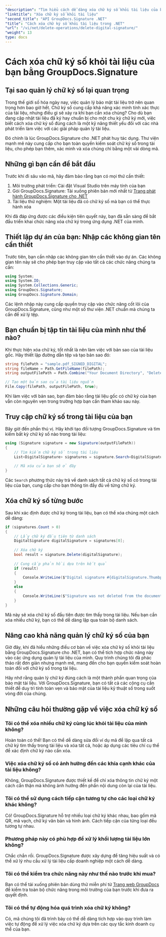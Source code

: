 ```yaml
---
"description": "Tìm hiểu cách dễ dàng xóa chữ ký số khỏi tài liệu của bạn bằng GroupDocs.Signature cho .NET. Hướng dẫn từng bước của chúng tôi sẽ giúp bạn duy trì bảo mật tài liệu một cách dễ dàng."
"linktitle": "Xóa chữ ký số khỏi tài liệu"
"second_title": "API GroupDocs.Signature .NET"
"title": "Cách xóa chữ ký số khỏi tài liệu trong .NET"
"url": "/vi/net/delete-operations/delete-digital-signature/"
"weight": 13
type: docs
---
```

# Cách xóa chữ ký số khỏi tài liệu của bạn bằng GroupDocs.Signature

## Tại sao quản lý chữ ký số lại quan trọng

Trong thế giới số hóa ngày nay, việc quản lý bảo mật tài liệu trở nên quan trọng hơn bao giờ hết. Chữ ký số cung cấp khả năng xác minh tính xác thực của tài liệu, nhưng điều gì sẽ xảy ra khi bạn cần xóa chúng? Cho dù bạn đang cập nhật tài liệu đã ký hay chuẩn bị cho một chu kỳ chữ ký mới, việc biết cách xóa chữ ký số đúng cách là một kỹ năng thiết yếu đối với các nhà phát triển làm việc với các giải pháp quản lý tài liệu.

Đó chính là lúc GroupDocs.Signature cho .NET phát huy tác dụng. Thư viện mạnh mẽ này cung cấp cho bạn toàn quyền kiểm soát chữ ký số trong tài liệu, cho phép bạn thêm, xác minh và xóa chúng chỉ bằng một vài dòng mã.

## Những gì bạn cần để bắt đầu

Trước khi đi sâu vào mã, hãy đảm bảo rằng bạn có mọi thứ cần thiết:

1. Môi trường phát triển: Cài đặt Visual Studio trên máy tính của bạn
2. Gói GroupDocs.Signature: Tải xuống phiên bản mới nhất từ [Trang phát hành GroupDocs.Signature cho .NET](https://releases.groupdocs.com/signature/net/)
3. Tài liệu thử nghiệm: Một tài liệu đã có chữ ký số mà bạn có thể thực hành xóa

Khi đã đáp ứng được các điều kiện tiên quyết này, bạn đã sẵn sàng để bắt đầu triển khai chức năng xóa chữ ký trong ứng dụng .NET của mình.

## Thiết lập dự án của bạn: Nhập các không gian tên cần thiết

Trước tiên, bạn cần nhập các không gian tên cần thiết vào dự án. Các không gian tên này sẽ cho phép bạn truy cập vào tất cả các chức năng chúng ta cần:

```csharp
using System;
using System.IO;
using System.Collections.Generic;
using GroupDocs.Signature;
using GroupDocs.Signature.Domain;
```

Các lệnh nhập này cung cấp quyền truy cập vào chức năng cốt lõi của GroupDocs.Signature, cũng như một số thư viện .NET chuẩn mà chúng ta cần để xử lý tệp.

## Bạn chuẩn bị tập tin tài liệu của mình như thế nào?

Khi thực hiện xóa chữ ký, tốt nhất là nên làm việc với bản sao của tài liệu gốc. Hãy thiết lập đường dẫn tệp và tạo bản sao đó:

```csharp
string filePath = "sample.pdf_SIGNED_DIGITAL";
string fileName = Path.GetFileName(filePath);
string outputFilePath = Path.Combine("Your Document Directory", "DeleteDigital", fileName);

// Tạo một bản sao của tài liệu nguồn
File.Copy(filePath, outputFilePath, true);
```

Khi làm việc với bản sao, bạn đảm bảo rằng tài liệu gốc có chữ ký của bạn vẫn còn nguyên vẹn trong trường hợp bạn cần tham khảo sau này.

## Truy cập chữ ký số trong tài liệu của bạn

Bây giờ đến phần thú vị. Hãy khởi tạo đối tượng GroupDocs.Signature và tìm kiếm bất kỳ chữ ký số nào trong tài liệu:

```csharp
using (Signature signature = new Signature(outputFilePath))
{
    // Tìm kiếm chữ ký số trong tài liệu
    List<DigitalSignature> signatures = signature.Search<DigitalSignature>(SignatureType.Digital);
    
    // Mã xóa của bạn sẽ ở đây
}
```

Các `Search` phương thức này trả về danh sách tất cả chữ ký số có trong tài liệu của bạn, cung cấp cho bạn thông tin đầy đủ về từng chữ ký.

## Xóa chữ ký số từng bước

Sau khi xác định được chữ ký trong tài liệu, bạn có thể xóa chúng một cách dễ dàng:

```csharp
if (signatures.Count > 0)
{
    // Lấy chữ ký đầu tiên từ danh sách
    DigitalSignature digitalSignature = signatures[0];
    
    // Xóa chữ ký
    bool result = signature.Delete(digitalSignature);
    
    // Cung cấp phản hồi dựa trên kết quả
    if (result)
    {
        Console.WriteLine($"Digital signature #{digitalSignature.Thumbprint} from {digitalSignature.SignTime.ToShortDateString()} was deleted from document ['{fileName}'].");
    }
    else
    {
        Console.WriteLine($"Signature was not deleted from the document! Signature# {digitalSignature.Thumbprint} was not found!");
    }
}
```

Mã này sẽ xóa chữ ký số đầu tiên được tìm thấy trong tài liệu. Nếu bạn cần xóa nhiều chữ ký, bạn có thể dễ dàng lặp qua toàn bộ danh sách.

## Nâng cao khả năng quản lý chữ ký số của bạn

Giờ đây, khi đã hiểu những điều cơ bản về việc xóa chữ ký số khỏi tài liệu bằng GroupDocs.Signature cho .NET, bạn có thể tích hợp chức năng này vào các ứng dụng quản lý tài liệu của mình. Quy trình chúng tôi đã phác thảo rất đơn giản nhưng mạnh mẽ, mang đến cho bạn quyền kiểm soát hoàn toàn đối với chữ ký số trong tài liệu.

Hãy nhớ rằng quản lý chữ ký đúng cách là một thành phần quan trọng của bảo mật tài liệu. Với GroupDocs.Signature, bạn có tất cả các công cụ cần thiết để duy trì tính toàn vẹn và bảo mật của tài liệu kỹ thuật số trong suốt vòng đời của chúng.

## Những câu hỏi thường gặp về việc xóa chữ ký số

### Tôi có thể xóa nhiều chữ ký cùng lúc khỏi tài liệu của mình không?
Hoàn toàn có thể! Bạn có thể dễ dàng sửa đổi ví dụ mã để lặp qua tất cả chữ ký tìm thấy trong tài liệu và xóa tất cả, hoặc áp dụng các tiêu chí cụ thể để xác định chữ ký nào cần xóa.

### Việc xóa chữ ký số có ảnh hưởng đến các khía cạnh khác của tài liệu không?
Không, GroupDocs.Signature được thiết kế để chỉ xóa thông tin chữ ký một cách cẩn thận mà không ảnh hưởng đến phần nội dung còn lại của tài liệu.

### Tôi có thể sử dụng cách tiếp cận tương tự cho các loại chữ ký khác không?
Có! GroupDocs.Signature hỗ trợ nhiều loại chữ ký khác nhau, bao gồm mã QR, mã vạch, chữ ký văn bản và hình ảnh. Cách tiếp cận của từng loại đều tương tự nhau.

### Phương pháp này có phù hợp để xử lý khối lượng tài liệu lớn không?
Chắc chắn rồi. GroupDocs.Signature được xây dựng để tăng hiệu suất và có thể xử lý nhu cầu xử lý tài liệu cấp doanh nghiệp một cách dễ dàng.

### Tôi có thể kiểm tra chức năng này như thế nào trước khi mua?
Bạn có thể tải xuống phiên bản dùng thử miễn phí từ [Trang web GroupDocs](https://releases.groupdocs.com/) để kiểm tra toàn bộ chức năng trong môi trường của bạn trước khi đưa ra quyết định.

### Tôi có thể tự động hóa quá trình xóa chữ ký không?
Có, mã chúng tôi đã trình bày có thể dễ dàng tích hợp vào quy trình làm việc tự động để xử lý việc xóa chữ ký dựa trên các quy tắc kinh doanh cụ thể của bạn.